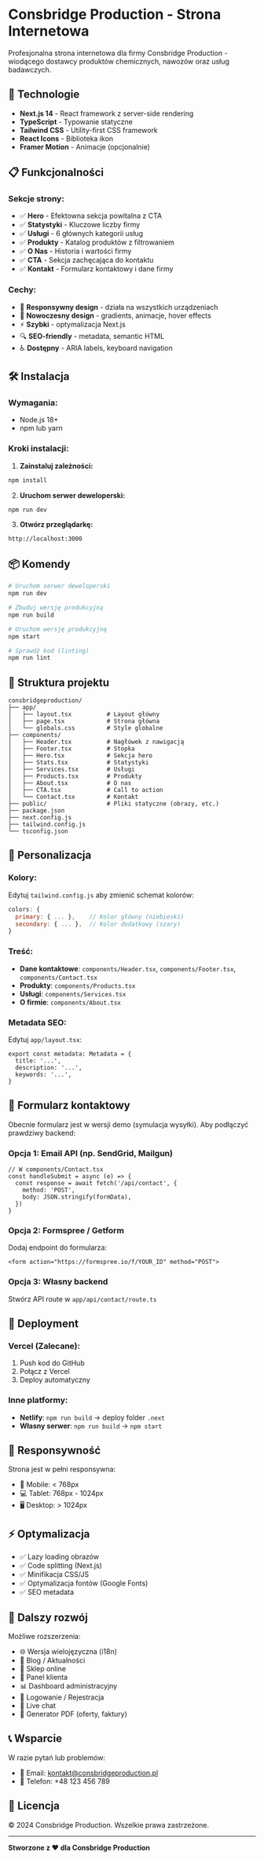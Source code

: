 # Consbridge Production - Strona Internetowa

Profesjonalna strona internetowa dla firmy Consbridge Production - wiodącego dostawcy produktów chemicznych, nawozów oraz usług badawczych.

## 🚀 Technologie

- **Next.js 14** - React framework z server-side rendering
- **TypeScript** - Typowanie statyczne
- **Tailwind CSS** - Utility-first CSS framework
- **React Icons** - Biblioteka ikon
- **Framer Motion** - Animacje (opcjonalnie)

## 📋 Funkcjonalności

### Sekcje strony:
- ✅ **Hero** - Efektowna sekcja powitalna z CTA
- ✅ **Statystyki** - Kluczowe liczby firmy
- ✅ **Usługi** - 6 głównych kategorii usług
- ✅ **Produkty** - Katalog produktów z filtrowaniem
- ✅ **O Nas** - Historia i wartości firmy
- ✅ **CTA** - Sekcja zachęcająca do kontaktu
- ✅ **Kontakt** - Formularz kontaktowy i dane firmy

### Cechy:
- 📱 **Responsywny design** - działa na wszystkich urządzeniach
- 🎨 **Nowoczesny design** - gradients, animacje, hover effects
- ⚡ **Szybki** - optymalizacja Next.js
- 🔍 **SEO-friendly** - metadata, semantic HTML
- ♿ **Dostępny** - ARIA labels, keyboard navigation

## 🛠️ Instalacja

### Wymagania:
- Node.js 18+ 
- npm lub yarn

### Kroki instalacji:

1. **Zainstaluj zależności:**
```bash
npm install
```

2. **Uruchom serwer deweloperski:**
```bash
npm run dev
```

3. **Otwórz przeglądarkę:**
```
http://localhost:3000
```

## 📦 Komendy

```bash
# Uruchom serwer deweloperski
npm run dev

# Zbuduj wersję produkcyjną
npm run build

# Uruchom wersję produkcyjną
npm start

# Sprawdź kod (linting)
npm run lint
```

## 📁 Struktura projektu

```
consbridgeproduction/
├── app/
│   ├── layout.tsx          # Layout główny
│   ├── page.tsx            # Strona główna
│   └── globals.css         # Style globalne
├── components/
│   ├── Header.tsx          # Nagłówek z nawigacją
│   ├── Footer.tsx          # Stopka
│   ├── Hero.tsx            # Sekcja hero
│   ├── Stats.tsx           # Statystyki
│   ├── Services.tsx        # Usługi
│   ├── Products.tsx        # Produkty
│   ├── About.tsx           # O nas
│   ├── CTA.tsx             # Call to action
│   └── Contact.tsx         # Kontakt
├── public/                 # Pliki statyczne (obrazy, etc.)
├── package.json
├── next.config.js
├── tailwind.config.js
└── tsconfig.json
```

## 🎨 Personalizacja

### Kolory:
Edytuj `tailwind.config.js` aby zmienić schemat kolorów:
```js
colors: {
  primary: { ... },    // Kolor główny (niebieski)
  secondary: { ... },  // Kolor dodatkowy (szary)
}
```

### Treść:
- **Dane kontaktowe**: `components/Header.tsx`, `components/Footer.tsx`, `components/Contact.tsx`
- **Produkty**: `components/Products.tsx`
- **Usługi**: `components/Services.tsx`
- **O firmie**: `components/About.tsx`

### Metadata SEO:
Edytuj `app/layout.tsx`:
```tsx
export const metadata: Metadata = {
  title: '...',
  description: '...',
  keywords: '...',
}
```

## 📧 Formularz kontaktowy

Obecnie formularz jest w wersji demo (symulacja wysyłki). Aby podłączyć prawdziwy backend:

### Opcja 1: Email API (np. SendGrid, Mailgun)
```tsx
// W components/Contact.tsx
const handleSubmit = async (e) => {
  const response = await fetch('/api/contact', {
    method: 'POST',
    body: JSON.stringify(formData),
  })
}
```

### Opcja 2: Formspree / Getform
Dodaj endpoint do formularza:
```tsx
<form action="https://formspree.io/f/YOUR_ID" method="POST">
```

### Opcja 3: Własny backend
Stwórz API route w `app/api/contact/route.ts`

## 🚀 Deployment

### Vercel (Zalecane):
1. Push kod do GitHub
2. Połącz z Vercel
3. Deploy automatyczny

### Inne platformy:
- **Netlify**: `npm run build` → deploy folder `.next`
- **Własny serwer**: `npm run build` → `npm start`

## 📱 Responsywność

Strona jest w pełni responsywna:
- 📱 Mobile: < 768px
- 💻 Tablet: 768px - 1024px
- 🖥️ Desktop: > 1024px

## ⚡ Optymalizacja

- ✅ Lazy loading obrazów
- ✅ Code splitting (Next.js)
- ✅ Minifikacja CSS/JS
- ✅ Optymalizacja fontów (Google Fonts)
- ✅ SEO metadata

## 🔧 Dalszy rozwój

Możliwe rozszerzenia:
- 🌐 Wersja wielojęzyczna (i18n)
- 📝 Blog / Aktualności
- 🛒 Sklep online
- 👤 Panel klienta
- 📊 Dashboard administracyjny
- 🔐 Logowanie / Rejestracja
- 💬 Live chat
- 📄 Generator PDF (oferty, faktury)

## 📞 Wsparcie

W razie pytań lub problemów:
- 📧 Email: kontakt@consbridgeproduction.pl
- 📱 Telefon: +48 123 456 789

## 📄 Licencja

© 2024 Consbridge Production. Wszelkie prawa zastrzeżone.

---

**Stworzone z ❤️ dla Consbridge Production**